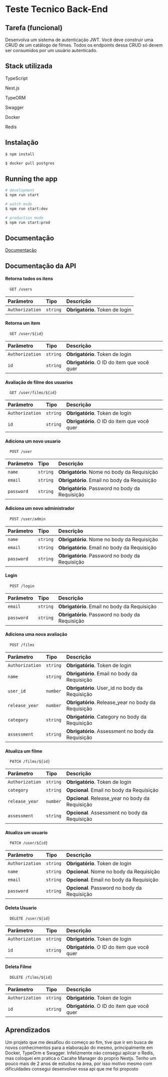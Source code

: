 # Teste Tecnico Back-End
## Tarefa (funcional)
Desenvolva um sistema de autenticação JWT.
Você deve construir uma CRUD de um catálogo de filmes. Todos os endpoints dessa CRUD só devem ser consumidos por um usuário autenticado.

## Stack utilizada

TypeScript

Nest.js

TypeORM

Swagger

Docker

Redis

## Instalação


```bash
$ npm install
```

```bash
$ docker pull postgres
```

## Running the app

```bash
# development
$ npm run start

# watch mode
$ npm run start:dev

# production mode
$ npm run start:prod
```


## Documentação

[Documentação](http://localhost:8080/api#/)


## Documentação da API

#### Retorna todos os itens

```http
  GET /users
```

| Parâmetro   | Tipo       | Descrição                           |
| :---------- | :--------- | :---------------------------------- |
| `Authorization` | `string` | **Obrigatório**. Token de login |

#### Retorna um item

```http
  GET /user/${id}
```

| Parâmetro   | Tipo       | Descrição                                   |
| :---------- | :--------- | :------------------------------------------ |
| `Authorization` | `string` | **Obrigatório**. Token de login |
| `id`      | `string` | **Obrigatório**. O ID do item que você quer |

#### Avaliação de filme dos usuarios
```http
  GET /user/films/${id}
```

| Parâmetro   | Tipo       | Descrição                                   |
| :---------- | :--------- | :------------------------------------------ |
| `Authorization` | `string` | **Obrigatório**. Token de login |
| `id`      | `string` | **Obrigatório**. O ID do item que você quer |


#### Adiciona um novo usuario
```http
  POST /user
```

| Parâmetro   | Tipo       | Descrição                                   |
| :---------- | :--------- | :------------------------------------------ |
| `name` | `string` | **Obrigatório**. Nome no body da Requisição |
| `email`      | `string` | **Obrigatório**. Email no body da Requisição |
| `password` | `string` | **Obrigatório**. Password no body da Requisição |

#### Adiciona um novo administrador
```http
  POST /user/admin
```

| Parâmetro   | Tipo       | Descrição                                   |
| :---------- | :--------- | :------------------------------------------ |
| `name` | `string` | **Obrigatório**. Nome no body da Requisição |
| `email`      | `string` | **Obrigatório**. Email no body da Requisição |
| `password` | `string` | **Obrigatório**. Password no body da Requisição |

#### Login
```http
  POST /login
```

| Parâmetro   | Tipo       | Descrição                                   |
| :---------- | :--------- | :------------------------------------------ |
| `email`      | `string` | **Obrigatório**. Email no body da Requisição |
| `password` | `string` | **Obrigatório**. Password no body da Requisição |

#### Adiciona uma nova avaliação
```http
  POST /films
```

| Parâmetro   | Tipo       | Descrição                                   |
| :---------- | :--------- | :------------------------------------------ |
| `Authorization` | `string` | **Obrigatório**. Token de login |
| `name`      | `string` | **Obrigatório**. Email no body da Requisição |
| `user_id` | `number` | **Obrigatório**. User_id no body da Requisição |
| `release_year`      | `number` | **Obrigatório**. Release_year no body da Requisição |
| `category` | `string` | **Obrigatório**. Category no body da Requisição |
| `assessment`      | `string` | **Obrigatório**. Assessment no body da Requisição |

#### Atualiza um filme
```http
  PATCH /films/${id}
```

| Parâmetro   | Tipo       | Descrição                                   |
| :---------- | :--------- | :------------------------------------------ |
| `Authorization` | `string` | **Obrigatório**. Token de login |
| `category`      | `string` | **Opcional**. Email no body da Requisição |
| `release_year`      | `number` | **Opcional**. Release_year no body da Requisição |
| `assessment`      | `string` | **Opcional**. Assessment no body da Requisição |

#### Atualiza um usuario
```http
  PATCH /user/${id}
```

| Parâmetro   | Tipo       | Descrição                                   |
| :---------- | :--------- | :------------------------------------------ |
| `Authorization` | `string` | **Obrigatório**. Token de login |
| `name` | `string` | **Opcional**. Nome no body da Requisição |
| `email`      | `string` | **Opcional**. Email no body da Requisição |
| `password` | `string` | **Opcional**. Password no body da Requisição |

#### Deleta Usuario
```http
  DELETE /user/${id}
```

| Parâmetro   | Tipo       | Descrição                                   |
| :---------- | :--------- | :------------------------------------------ |
| `Authorization` | `string` | **Obrigatório**. Token de login |
| `id`      | `string` | **Obrigatório**. O ID do item que você quer |

#### Deleta Filme
```http
  DELETE /films/${id}
```

| Parâmetro   | Tipo       | Descrição                                   |
| :---------- | :--------- | :------------------------------------------ |
| `Authorization` | `string` | **Obrigatório**. Token de login |
| `id`      | `string` | **Obrigatório**. O ID do item que você quer |




## Aprendizados

Um projeto que me desafiou do começo ao fim, tive que ir em busca de novos conhecimentos para a elaboração do mesmo, principalmente em Docker, TypeOrm e Swagger. Infelizmente não consegui aplicar o Redis, mas coloquei em pratica o Cacahe Manager do proprio Nestjs. Tenho um pouco mais de 2 anos de estudos na área, por isso motivo mesmo com dificuldades consegui desenvolver essa api que me foi proposto

